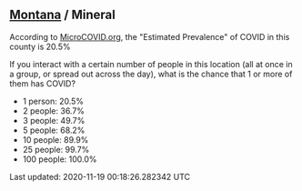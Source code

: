 
## [Montana](/united-states/montana) / Mineral

According to [MicroCOVID.org](http://microcovid.org),
the "Estimated Prevalence" of COVID in this county is 20.5%

If you interact with a certain number of people in this location
(all at once in a group, or spread out across the day), what is the chance that
1 or more of them has COVID?

- 1 person: 20.5%
- 2 people: 36.7%
- 3 people: 49.7%
- 5 people: 68.2%
- 10 people: 89.9%
- 25 people: 99.7%
- 100 people: 100.0%

Last updated: 2020-11-19 00:18:26.282342 UTC
